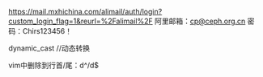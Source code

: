 https://mail.mxhichina.com/alimail/auth/login?custom_login_flag=1&reurl=%2Falimail%2F
阿里邮箱：cp@ceph.org.cn  密码：Chirs123456！

dynamic_cast //动态转换

vim中删除到行首/尾：d^/d$
